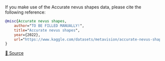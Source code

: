If you make use of the Accurate nevus shapes data, please cite the following reference:

``` bibtex 
@misc{Accurate nevus shapes,
	author="TO BE FILLED MANUALLY!",
	title="Accurate nevus shapes",
	year={2022},
	url="https://www.kaggle.com/datasets/metavision/accurate-nevus-shapessegmentation"
}
```

[🔗 Source](https://www.kaggle.com/datasets/metavision/accurate-nevus-shapessegmentation)